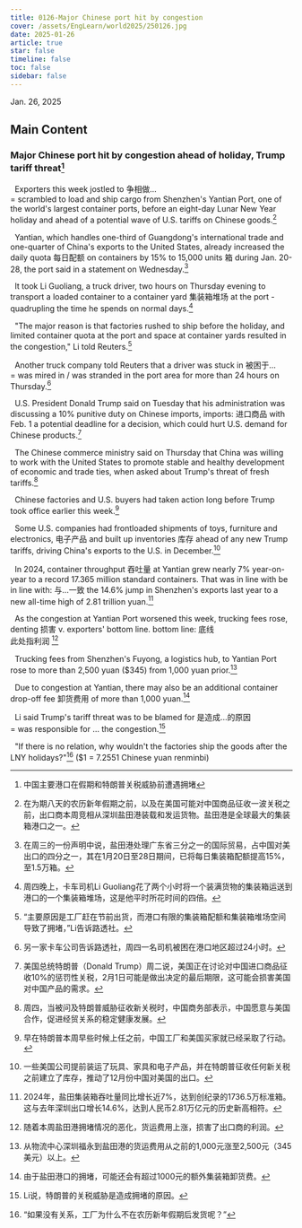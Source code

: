 ```yaml
---
title: 0126-Major Chinese port hit by congestion
cover: /assets/EngLearn/world2025/250126.jpg
date: 2025-01-26
article: true
star: false
timeline: false
toc: false
sidebar: false
---
```

Jan. 26, 2025
<!-- more -->

## Main Content

### Major Chinese port hit by congestion ahead of holiday, Trump tariff threat[^t1]

&nbsp; Exporters this week 
<span class="hover-note">
jostled to
<span class="hover-content">
争相做... <br>
= scrambled to
</span></span>
 load and ship cargo from Shenzhen's Yantian Port, one of the world's largest container ports, before an eight-day Lunar New Year holiday and ahead of a potential wave of U.S. tariffs on Chinese goods.[^s1]


&nbsp; Yantian, which handles one-third of Guangdong's international trade and one-quarter of China's exports to the United States, already increased the 
<span class="hover-note">
daily quota
<span class="hover-content">
每日配额
</span></span>
 on containers by 15% to 15,000 
<span class="hover-note">
units
<span class="hover-content">
箱
</span></span>
 during Jan. 20-28, the port said in a statement on Wednesday.[^s2]


&nbsp; It took Li Guoliang, a truck driver, two hours on Thursday evening to transport a loaded container to a 
<span class="hover-note">
container yard
<span class="hover-content">
集装箱堆场
</span></span>
 at the port - quadrupling the time he spends on normal days.[^s3]


&nbsp; "The major reason is that factories rushed to ship before the holiday, and limited container quota at the port and space at container yards resulted in the congestion," Li told Reuters.[^s4]


&nbsp; Another truck company told Reuters that a driver 
<span class="hover-note">
was stuck in
<span class="hover-content">
被困于... <br>
= was mired in / was stranded in
</span></span>
 the port area for more than 24 hours on Thursday.[^s5]



&nbsp; U.S. President Donald Trump said on Tuesday that his administration was discussing a 10% punitive duty on Chinese 
<span class="hover-note">
imports,
<span class="hover-content">
imports: 进口商品
</span></span>
 with Feb. 1 a potential deadline for a decision, which could hurt U.S. demand for Chinese products.[^s6]

&nbsp; The Chinese commerce ministry said on Thursday that China was willing to work with the United States to promote stable and healthy development of economic and trade ties, when asked about Trump's threat of fresh tariffs.[^s7]


&nbsp; Chinese factories and U.S. buyers had taken action long before Trump took office earlier this week.[^s8]


&nbsp; Some U.S. companies had frontloaded shipments of toys, furniture and 
<span class="hover-note">
electronics,
<span class="hover-content">
电子产品
</span></span>
 and built up 
<span class="hover-note">
inventories
<span class="hover-content">
库存
</span></span>
 ahead of any new Trump tariffs, driving China's exports to the U.S. in December.[^s9]

&nbsp; In 2024, container 
<span class="hover-note">
throughput
<span class="hover-content">
吞吐量
</span></span>
 at Yantian grew nearly 7% year-on-year to a record 17.365 million standard containers. That 
<span class="hover-note">
was in line with
<span class="hover-content">
be in line with: 与...一致
</span></span>
 the 14.6% jump in Shenzhen's exports last year to a new all-time high of 2.81 trillion yuan.[^s10]

&nbsp; As the congestion at Yantian Port worsened this week, trucking fees rose, 
<span class="hover-note">
denting
<span class="hover-content">
损害 v.
</span></span>
 exporters' 
<span class="hover-note">
bottom line.
<span class="hover-content">
bottom line: 底线<br>
此处指利润
</span></span>
[^s11]


&nbsp; Trucking fees from Shenzhen's Fuyong, a logistics hub, to Yantian Port rose to more than 2,500 yuan ($345) from 1,000 yuan prior.[^s12]


&nbsp; Due to congestion at Yantian, there may also be an additional container 
<span class="hover-note">
drop-off fee
<span class="hover-content">
卸货费用
</span></span>
 of more than 1,000 yuan.[^s13]


&nbsp; Li said Trump's tariff threat 
<span class="hover-note">
was to be blamed for
<span class="hover-content">
是造成...的原因<br>
= was responsible for ...
</span></span>
 the congestion.[^s14]


&nbsp; "If there is no relation, why wouldn't the factories ship the goods after the LNY holidays?"[^s15]
($1 = 7.2551 Chinese yuan renminbi)


[^t1]: 中国主要港口在假期和特朗普关税威胁前遭遇拥堵

[^s1]: 在为期八天的农历新年假期之前，以及在美国可能对中国商品征收一波关税之前，出口商本周竞相从深圳盐田港装载和发运货物。盐田港是全球最大的集装箱港口之一。

[^s2]: 在周三的一份声明中说，盐田港处理广东省三分之一的国际贸易，占中国对美出口的四分之一，其在1月20日至28日期间，已将每日集装箱配额提高15%，至1.5万箱。

[^s3]: 周四晚上，卡车司机Li Guoliang花了两个小时将一个装满货物的集装箱运送到港口的一个集装箱堆场，这是他平时所花时间的四倍。

[^s4]: “主要原因是工厂赶在节前出货，而港口有限的集装箱配额和集装箱堆场空间导致了拥堵，”Li告诉路透社。

[^s5]: 另一家卡车公司告诉路透社，周四一名司机被困在港口地区超过24小时。

[^s6]: 美国总统特朗普（Donald Trump）周二说，美国正在讨论对中国进口商品征收10%的惩罚性关税，2月1日可能是做出决定的最后期限，这可能会损害美国对中国产品的需求。

[^s7]: 周四，当被问及特朗普威胁征收新关税时，中国商务部表示，中国愿意与美国合作，促进经贸关系的稳定健康发展。

[^s8]: 早在特朗普本周早些时候上任之前，中国工厂和美国买家就已经采取了行动。

[^s9]: 一些美国公司提前装运了玩具、家具和电子产品，并在特朗普征收任何新关税之前建立了库存，推动了12月份中国对美国的出口。

[^s10]: 2024年，盐田集装箱吞吐量同比增长近7%，达到创纪录的1736.5万标准箱。这与去年深圳出口增长14.6%，达到人民币2.81万亿元的历史新高相符。

[^s11]: 随着本周盐田港拥堵情况的恶化，货运费用上涨，损害了出口商的利润。

[^s12]: 从物流中心深圳福永到盐田港的货运费用从之前的1,000元涨至2,500元（345美元）以上。

[^s13]: 由于盐田港口的拥堵，可能还会有超过1000元的额外集装箱卸货费。

[^s14]: Li说，特朗普的关税威胁是造成拥堵的原因。

[^s15]: “如果没有关系，工厂为什么不在农历新年假期后发货呢？”